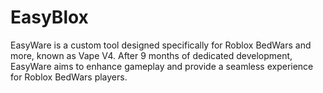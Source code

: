 # EasyBlox
EasyWare is a custom tool designed specifically for Roblox BedWars and more, known as Vape V4. After 9 months of dedicated development, EasyWare aims to enhance gameplay and provide a seamless experience for Roblox BedWars players.
